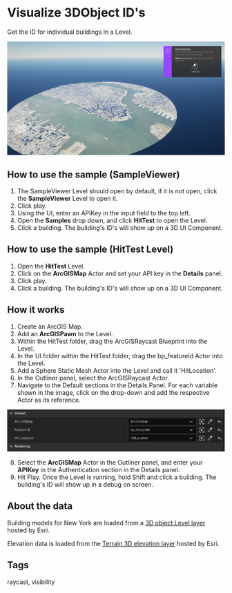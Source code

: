 # Visualize 3DObject ID's

Get the ID for individual buildings in a Level.

![Image of HitTest](HitTest.png)

## How to use the sample (SampleViewer)

1. The SampleViewer Level should open by default, if it is not open, click the **SampleViewer** Level to open it.
2. Click play.
3. Using the UI, enter an APIKey in the input field to the top left. 
4. Open the **Samples** drop down, and click **HitTest** to open the Level.
5. Click a building. The building's ID's will show up on a 3D UI Component.

## How to use the sample (HitTest Level)

1. Open the **HitTest** Level.
2. Click on the **ArcGISMap** Actor and set your API key in the **Details** panel. 
3. Click play.
4. Click a building. The building's ID's will show up on a 3D UI Component.

## How it works

1. Create an ArcGIS Map.
2. Add an **ArcGISPawn** to the Level.
3. Within the HitTest folder, drag the ArcGISRaycast Blueprint into the Level.
4. In the UI folder within the HitTest folder, drag the bp_featureId Actor into the Level.
5. Add a Sphere Static Mesh Actor into the Level and call it 'HitLocation'.
6. In the Outliner panel, select the ArcGISRaycast Actor.
7. Navigate to the Default sections in the Details Panel. For each variable shown in the image, click on the drop-down and add the respective Actor as its reference.

![Image of Variables](RaycastComponent.png)

8. Select the **ArcGISMap** Actor in the Outliner panel, and enter your **APIKey** in the Authentication section in the Details panel.
9. Hit Play. Once the Level is running, hold Shift and click a building. The building's ID will show up in a debug on screen. 

## About the data

Building models for New York are loaded from a [3D object Level layer](https://tiles.arcgis.com/tiles/z2tnIkrLQ2BRzr6P/arcgis/rest/services/New_York_LoD2_3D_Buildings/SceneServer/layers/0) hosted by Esri.

Elevation data is loaded from the [Terrain 3D elevation layer](https://www.arcgis.com/home/item.html?id=7029fb60158543ad845c7e1527af11e4) hosted by Esri.

## Tags

raycast, visibility
